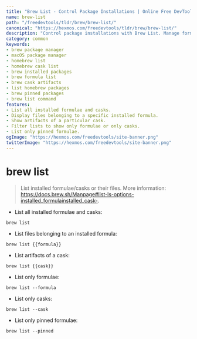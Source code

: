 ```yaml
---
title: "Brew List - Control Package Installations | Online Free DevTools by Hexmos"
name: brew-list
path: "/freedevtools/tldr/brew/brew-list/"
canonical: "https://hexmos.com/freedevtools/tldr/brew/brew-list/"
description: "Control package installations with Brew List. Manage formulae and casks on macOS using command line. View installed packages and dependencies. Free online tool, no registration required."
category: common
keywords:
- brew package manager
- macOS package manager
- homebrew list
- homebrew cask list
- brew installed packages
- brew formula list
- brew cask artifacts
- list homebrew packages
- brew pinned packages
- brew list command
features:
- List all installed formulae and casks.
- Display files belonging to a specific installed formula.
- Show artifacts of a particular cask.
- Filter lists to show only formulae or only casks.
- List only pinned formulae.
ogImage: "https://hexmos.com/freedevtools/site-banner.png"
twitterImage: "https://hexmos.com/freedevtools/site-banner.png"
---
```


# brew list

> List installed formulae/casks or their files.
> More information: <https://docs.brew.sh/Manpage#list-ls-options-installed_formulainstalled_cask->.

- List all installed formulae and casks:

`brew list`

- List files belonging to an installed formula:

`brew list {{formula}}`

- List artifacts of a cask:

`brew list {{cask}}`

- List only formulae:

`brew list --formula`

- List only casks:

`brew list --cask`

- List only pinned formulae:

`brew list --pinned`
